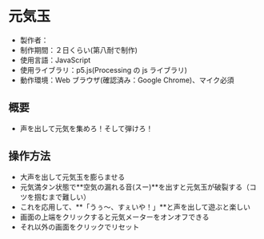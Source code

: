 # 元気玉

- 製作者：
- 制作期間：２日くらい(第八耐で制作)
- 使用言語：JavaScript
- 使用ライブラリ：p5.js(Processing の js ライブラリ)
- 動作環境：Web ブラウザ(確認済み：Google Chrome)、マイク必須

## 概要

- 声を出して元気を集めろ！そして弾けろ！

## 操作方法

- 大声を出して元気玉を膨らませる
- 元気満タン状態で**空気の漏れる音(スー)**を出すと元気玉が破裂する（コツを掴むまで難しい）
- これを応用して、**「うぅ〜、すぇいや！」**と声を出して遊ぶと楽しい
- 画面の上端をクリックすると元気メーターをオンオフできる
- それ以外の画面をクリックでリセット
